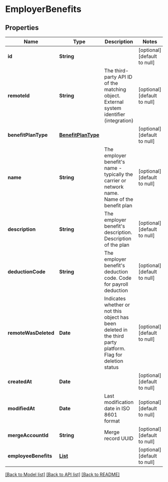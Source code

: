 # EmployerBenefits
## Properties

| Name | Type | Description | Notes |
|------------ | ------------- | ------------- | -------------|
| **id** | **String** |  | [optional] [default to null] |
| **remoteId** | **String** | The third-party API ID of the matching object.  External system identifier (integration) | [optional] [default to null] |
| **benefitPlanType** | [**BenefitPlanType**](BenefitPlanType.md) |  | [optional] [default to null] |
| **name** | **String** | The employer benefit&#39;s name - typically the carrier or network name.  Name of the benefit plan | [optional] [default to null] |
| **description** | **String** | The employer benefit&#39;s description.  Description of the plan | [optional] [default to null] |
| **deductionCode** | **String** | The employer benefit&#39;s deduction code.  Code for payroll deduction | [optional] [default to null] |
| **remoteWasDeleted** | **Date** | Indicates whether or not this object has been deleted in the third party platform.  Flag for deletion status | [optional] [default to null] |
| **createdAt** | **Date** |  | [optional] [default to null] |
| **modifiedAt** | **Date** | Last modification date in ISO 8601 format | [optional] [default to null] |
| **mergeAccountId** | **String** | Merge record UUID | [optional] [default to null] |
| **employeeBenefits** | [**List**](EmployeeBenefits.md) |  | [optional] [default to null] |

[[Back to Model list]](../README.md#documentation-for-models) [[Back to API list]](../README.md#documentation-for-api-endpoints) [[Back to README]](../README.md)

